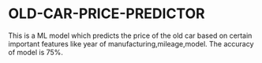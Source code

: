 # OLD-CAR-PRICE-PREDICTOR
This is a ML model which predicts the price of the old car based on certain important features like year of manufacturing,mileage,model. The accuracy of model is 75%.
